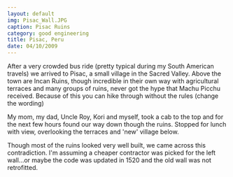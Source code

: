 ```yaml
---
layout: default
img: Pisac_Wall.JPG
caption: Pisac Ruins
category: good engineering
title: Pisac, Peru
date: 04/10/2009
---
```


After a very crowded bus ride (pretty typical during my South American travels) we arrived to Pisac, a small village in the Sacred Valley.  Above the town are Incan Ruins, though incredible in their own way with agricultural terraces and many groups of ruins, never got the hype that Machu Picchu received.  Because of this you can hike through without the rules (change the wording) 

My mom, my dad, Uncle Roy, Kori and myself, took a cab to the top and for the next few hours found our way down though the ruins.  Stopped for lunch with view, overlooking the terraces and 'new' village below.

Though most of the ruins looked very well built, we came across this contradiction.  I'm assuming a cheaper contractor was picked for the left wall...or maybe the code was updated in 1520 and the old wall was not retrofitted.

